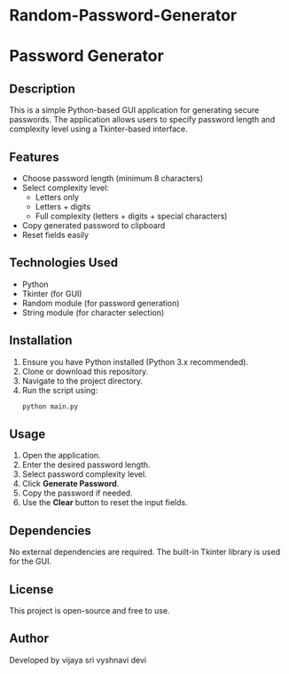# Random-Password-Generator
# Password Generator

## Description
This is a simple Python-based GUI application for generating secure passwords. The application allows users to specify password length and complexity level using a Tkinter-based interface.

## Features
- Choose password length (minimum 8 characters)
- Select complexity level:
  - Letters only
  - Letters + digits
  - Full complexity (letters + digits + special characters)
- Copy generated password to clipboard
- Reset fields easily

## Technologies Used
- Python
- Tkinter (for GUI)
- Random module (for password generation)
- String module (for character selection)

## Installation
1. Ensure you have Python installed (Python 3.x recommended).
2. Clone or download this repository.
3. Navigate to the project directory.
4. Run the script using:
   ```bash
   python main.py
   ```

## Usage
1. Open the application.
2. Enter the desired password length.
3. Select password complexity level.
4. Click **Generate Password**.
5. Copy the password if needed.
6. Use the **Clear** button to reset the input fields.

## Dependencies
No external dependencies are required. The built-in Tkinter library is used for the GUI.

## License
This project is open-source and free to use.

## Author
Developed by vijaya sri vyshnavi devi


